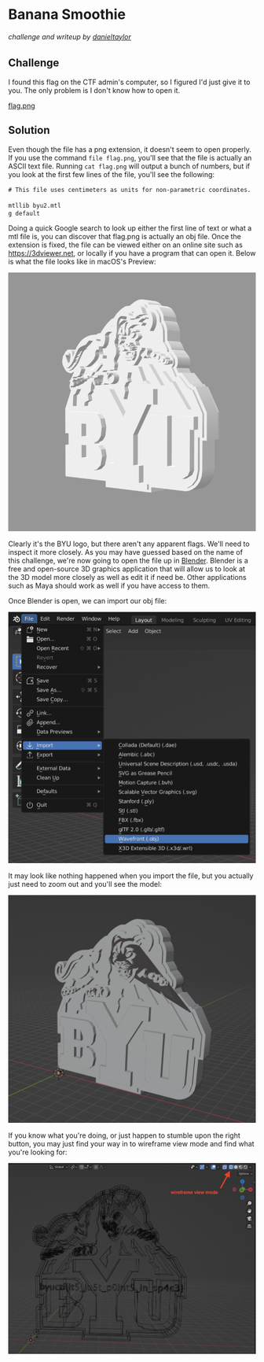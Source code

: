# Banana Smoothie

###### challenge and writeup by [danieltaylor](https://github.com/danieltaylor)


## Challenge

I found this flag on the CTF admin's computer, so I figured I'd just give it to you.  The only problem is I don't know how to open it.

[flag.png](./flag.png)

## Solution

Even though the file has a png extension, it doesn't seem to open properly.  If you use the command `file flag.png`, you'll see that the file is actually an ASCII text file.  Running `cat flag.png` will output a bunch of numbers, but if you look at the first few lines of the file, you'll see the following:

```
# This file uses centimeters as units for non-parametric coordinates.

mtllib byu2.mtl
g default
```

Doing a quick Google search to look up either the first line of text or what a mtl file is, you can discover that flag.png is actually an obj file.  Once the extension is fixed, the file can be viewed either on an online site such as https://3dviewer.net, or locally if you have a program that can open it.  Below is what the file looks like in macOS's Preview:

![](./img/preview_view.png)

Clearly it's the BYU logo, but there aren't any apparent flags.  We'll need to inspect it more closely.  As you may have guessed based on the name of this challenge, we're now going to open the file up in [Blender](https://www.blender.org).  Blender is a free and open-source 3D graphics application that will allow us to look at the 3D model more closely as well as edit it if need be.  Other applications such as Maya should work as well if you have access to them.

Once Blender is open, we can import our obj file:

![](./img/blender_import.png)

It may look like nothing happened when you import the file, but you actually just need to zoom out and you'll see the model:

![](./img/blender_view.png)

If you know what you're doing, or just happen to stumble upon the right button, you may just find your way in to wireframe view mode and find what you're looking for:

![](./img/blender_wireframe_view.png)
